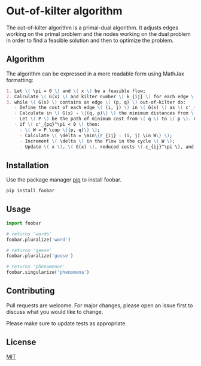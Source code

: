 # Out-of-kilter algorithm

The out-of-kilter algorithm is a primal-dual algorithm. It adjusts edges working on the primal problem and the nodes working on the dual problem in order to find a feasible solution and then to optimize the problem.

## Algorithm

The algorithm can be expressed in a more readable form using MathJax formatting:

```markdown
1. Let \( \pi = 0 \) and \( x \) be a feasible flow;
2. Calculate \( G(x) \) and kilter number \( k_{ij} \) for each edge \( (i, j) \);
3. while \( G(x) \) contains an edge \( (p, q) \) out-of-kilter do:
   - Define the cost of each edge \( (i, j) \) in \( G(x) \) as \( c'_{ij} = \max(0, c_{ij}^\pi) \);
   - Calculate in \( G(x) - \{(q, p)\} \) the minimum distances from \( q \) to all other nodes compared to costs \( c'_{ij} \);
   - Let \( P \) be the path of minimum cost from \( q \) to \( p \). Update \( \pi' = \pi - d \);
   - if \( c'_{pq}^\pi < 0 \) then:
     - \( W = P \cup \{(p, q)\} \);
     - Calculate \( \delta = \min\{r_{ij} : (i, j) \in W\} \);
     - Increment \( \delta \) in the flow in the cycle \( W \);
     - Update \( x \), \( G(x) \), reduced costs \( c_{ij}^\pi \), and kilter numbers \( k_{ij} \).

```


## Installation

Use the package manager [pip](https://pip.pypa.io/en/stable/) to install foobar.

```bash
pip install foobar
```

## Usage

```python
import foobar

# returns 'words'
foobar.pluralize('word')

# returns 'geese'
foobar.pluralize('goose')

# returns 'phenomenon'
foobar.singularize('phenomena')
```

## Contributing

Pull requests are welcome. For major changes, please open an issue first
to discuss what you would like to change.

Please make sure to update tests as appropriate.

## License

[MIT](https://choosealicense.com/licenses/mit/)
